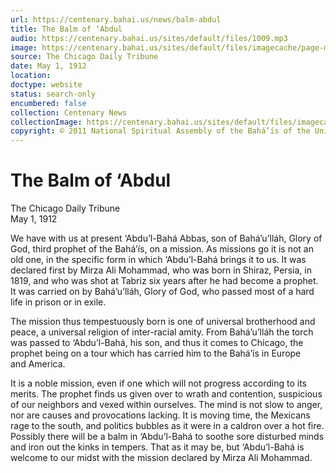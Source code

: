 ```yaml
---
url: https://centenary.bahai.us/news/balm-abdul
title: The Balm of ‘Abdul
audio: https://centenary.bahai.us/sites/default/files/1009.mp3
image: https://centenary.bahai.us/sites/default/files/imagecache/page-main-image/images/press_clippings/05-01-1912%2CThe%20Chicago%20Daily%20Tribune%2CThe%20Balm%20of%20Abdul.png
source: The Chicago Daily Tribune
date: May 1, 1912
location: 
doctype: website
status: search-only
encumbered: false
collection: Centenary News
collectionImage: https://centenary.bahai.us/sites/default/files/imagecache/theme-image/main_image/abdulbaha-overview-small_0.jpg
copyright: © 2011 National Spiritual Assembly of the Bahá’ís of the United States
---
```



# The Balm of ‘Abdul

The Chicago Daily Tribune  
May 1, 1912  
  



We have with us at present ‘Abdu’l-Bahá Abbas, son of Bahá’u’lláh, Glory of God, third prophet of the Bahá’ís, on a mission. As missions go it is not an old one, in the specific form in which ‘Abdu’l-Bahá brings it to us. It was declared first by Mirza Ali Mohammad, who was born in Shiraz, Persia, in 1819, and who was shot at Tabriz six years after he had become a prophet. It was carried on by Bahá’u’lláh, Glory of God, who passed most of a hard life in prison or in exile.

The mission thus tempestuously born is one of universal brotherhood and peace, a universal religion of inter-racial amity. From Bahá’u’lláh the torch was passed to ‘Abdu’l-Bahá, his son, and thus it comes to Chicago, the prophet being on a tour which has carried him to the Bahá’ís in Europe and America.

It is a noble mission, even if one which will not progress according to its merits. The prophet finds us given over to wrath and contention, suspicious of our neighbors and vexed within ourselves. The mind is not slow to anger, nor are causes and provocations lacking. It is moving time, the Mexicans rage to the south, and politics bubbles as it were in a caldron over a hot fire. Possibly there will be a balm in ‘Abdu’l-Bahá to soothe sore disturbed minds and iron out the kinks in tempers. That as it may be, but ‘Abdu’l-Bahá is welcome to our midst with the mission declared by Mirza Ali Mohammad.